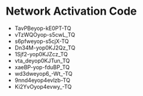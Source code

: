 # Network Activation Code
* TavPBeyop-kE0PT-TQ
* vTzWQOyop-s5cwL_TQ
* s6pfweyop-s5cjX-TQ
* Dn34M-yop0KJ2Qz_TQ
* 1Sjf2-yop0KJZcz_TQ
* vta_deyop0KJTun_TQ
* xaeBP-yop-fduBP_TQ
* wd3dweyop6_-Wt_-TQ
* 9nnd4eyop4evlzb-TQ
* Ki2YvOyop4evwy_-TQ